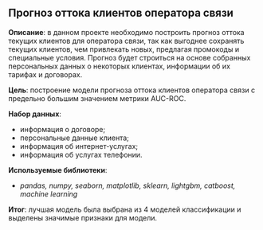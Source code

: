 ## Прогноз оттока клиентов оператора связи

**Описание**: в данном проекте необходимо построить прогноз оттока текущих клиентов для оператора связи, так как выгоднее сохранять текущих клиентов, чем привлекать новых, предлагая промокоды и специальные условия. Прогноз будет строиться на основе собранных персональных данных о некоторых клиентах, информации об их тарифах и договорах.

**Цель**: построение модели прогноза оттока клиентов оператора связи с предельно большим значением метрики AUC-ROC.

**Набор данных**:
- информация о договоре;
- персональные данные клиента;
- информация об интернет-услугах;
- информация об услугах телефонии.

**Используемые библиотеки**:
* _pandas, numpy, seaborn, matplotlib, sklearn, lightgbm, catboost, machine learning_

**Итог**: лучшая модель была выбрана из 4 моделей классификации и выделены значимые признаки для модели.
